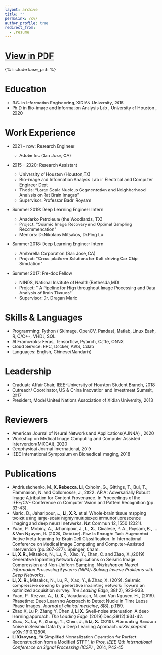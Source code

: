 ```yaml
---
layout: archive
title: ""
permalink: /cv/
author_profile: true
redirect_from:
  - /resume
---
```


# [ View in PDF ](https://drive.google.com/file/d/1fzcYLxRPoGuVQn86Krh8u5BrkdtxEhvW/view?usp=sharing)

{% include base_path %}

Education
======
* B.S. in Information Engineering, XIDIAN University, 2015
* Ph.D in Bio-image and Information Analysis Lab , University of Houston , 2020 


Work Experience
======
* 2021 - now: Research Engineer
  * Adobe Inc (San Jose, CA)   

* 2015 - 2020: Research Assistant
  * University of Houston (Houston,TX)
  * Bio-image and Information Analysis Lab in Electrical and Computer Engineer Dept
  * Thesis: “Large Scale Nucleus Segmentation and Neighborhood Analysis on Rat Brain Images”
  * Supervisor: Professor Badri Roysam

* Summer 2019: Deep Learning Engineer Intern
  * Anadarko Petroleum (the Woodlands, TX)
  * Project: "Seismic Image Recovery and Optimal Sampling Recommendation"                                                  
  * Mentors: Dr.Nikolaos Mitsakos, Dr.Ping Lu

* Summer 2018: Deep Learning Engineer Intern
  * Ambarella Corporation (San Jose, CA)   
  * Project: "Cross-platform Solutions for Self-driving Car Chip Simulation"

* Summer 2017: Pre-doc Fellow
  * NINDS, National Institute of Health (Bethesda,MD)
  * Project: " A Pipeline for High throughout Image Processing and Data Analysis of Brain Tissues" 
  * Supervisor: Dr. Dragan Maric

Skills & Languages
======
* Programming:   Python ( Skimage, OpenCV, Pandas), Matlab, Linux Bash, R, C/C++,  VHDL, SQL
* AI Framwroks:  Keras, Tensorflow, Pytorch, Caffe, ONNX  
*	Cloud Service:   HPC, Docker,  AWS, Colab
* Languages:  English, Chinese(Mandarin)
  
Leadership
======
* Graduate Affair Chair,  IEEE-University of Houston Student Branch, 2018
*	Outreach/ Coordinator,  US & China Innovation and Investment Summit, 2017
*	President,  Model United Nations Association of Xidian University, 2013

Reviewers
======
* American Journal of Neural Networks and Applications(AJNNA) , 2020
* Workshop on Medical Image Computing and Computer Assisted Intervention(MICCAI),  2020
* Geophysical Journal International, 2019
* IEEE International Symposium on Biomedical Imaging, 2018     

Publications
======

- Andriushchenko, M.,**X. Rebecca. Li**, Oxholm, G., Gittings, T., Bui, T., Flammarion, N. and Collomosse, J., 2022. ARIA: Adversarially Robust Image Attribution for Content Provenance. In Proceedings of the IEEE/CVF Conference on Computer Vision and Pattern Recognition (pp. 33-43).
-	Maric, D., Jahanipour, J., **Li, X.R.** et al. Whole-brain tissue mapping toolkit using large-scale highly multiplexed immunofluorescence imaging and deep neural networks. Nat Commun 12, 1550 (2021).
- Yuan, P., Mobiny, A., Jahanipour, J., **Li, X.**, Cicalese, P. A., Roysam, B., ... & Van Nguyen, H. (2020, October). Few Is Enough: Task-Augmented Active Meta-learning for Brain Cell Classification. In International Conference on Medical Image Computing and Computer-Assisted Intervention (pp. 367-377). Springer, Cham.
- **Li, X.R.**, Mitsakos, N., Lu, P., Xiao, Y., Zhan, C. and Zhao, X.,(2019) Generative Inpainting Network Applications on Seismic Image Compression and Non-Uniform Sampling. *Workshop on Neural Information Processing Systems (NIPS): Solving Inverse Problems with Deep Networks* . 
-	**Li, X. R.**, Mitsakos, N., Lu, P., Xiao, Y., & Zhao, X. (2019). Seismic compressive sensing by generative inpainting network: Toward an optimized acquisition survey. *The Leading Edge*, 38(12), 923-933.
-	Yuan, P., Rezvan, A., **Li, X.**, Varadarajan, N. and Van Nguyen, H., (2019). Phasetime: Deep Learning Approach to Detect Nuclei in Time Lapse Phase Images. *Journal of clinical medicine*, 8(8), p.1159.
-	Zhao X, Lu P, Zhang Y, Chen J, **Li X**. Swell-noise attenuation: A deep learning approach. *The Leading Edge*. (2019) Dec;38(12):934-42. 
-	Zhao, X., Lu, P., Zhang, Y., Chen, J., & **Li, X**. (2019). Attenuating Random Noise in Seismic Data by a Deep Learning Approach. *arXiv preprint* arXiv:1910.12800.
-	**Li Xiaoyang,** “A Simplified Normalization Operation for Perfect Reconstruction from a Modified STFT”, *In Pros, IEEE 12th International Conference on Signal Processing (ICSP)* , 2014, P42-45
